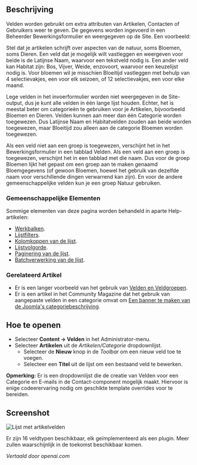 <!-- Filename: Help4.x:Component:_Fields  / Display title: Component: Velden -->

## Beschrijving

Velden worden gebruikt om extra attributen van Artikelen, Contacten of Gebruikers weer te geven. De gegevens worden ingevoerd in een Beheerder Bewerkingsformulier en weergegeven op de Site. Een voorbeeld:

Stel dat je artikelen schrijft over aspecten van de natuur, soms Bloemen, soms Dieren. Een veld dat je mogelijk wilt vastleggen en weergeven voor beide is de Latijnse Naam, waarvoor een tekstveld nodig is. Een ander veld kan Habitat zijn: Bos, Vijver, Weide, enzovoort, waarvoor een keuzelijst nodig is. Voor bloemen wil je misschien Bloeitijd vastleggen met behulp van 4 selectievakjes, een voor elk seizoen, of 12 selectievakjes, een voor elke maand.

Lege velden in het invoerformulier worden niet weergegeven in de Site-output, dus je kunt alle velden in één lange lijst houden. Echter, het is meestal beter om categorieën te gebruiken voor je Artikelen, bijvoorbeeld Bloemen en Dieren. Velden kunnen aan meer dan één Categorie worden toegewezen. Dus Latijnse Naam en Habitatvelden zouden aan beide worden toegewezen, maar Bloeitijd zou alleen aan de categorie Bloemen worden toegewezen.

Als een veld niet aan een groep is toegewezen, verschijnt het in het Bewerkingsformulier in een tabblad Velden. Als een veld aan een groep is toegewezen, verschijnt het in een tabblad met die naam. Dus voor de groep Bloemen lijkt het gepast om een groep aan te maken genaamd Bloemgegevens (of gewoon Bloemen, hoewel het gebruik van dezelfde naam voor verschillende dingen verwarrend kan zijn). En voor de andere gemeenschappelijke velden kun je een groep Natuur gebruiken.

### Gemeenschappelijke Elementen

Sommige elementen van deze pagina worden behandeld in aparte Help-artikelen:

* [Werkbalken](jdocmanual?article=help/common-elements/toolbars).
* [Lijstfilters](jdocmanual?article=help/common-elements/list-filters).
* [Kolomkoppen van de lijst](jdocmanual?article=help/common-elements/list-column-headers).
* [Lijstvolgorde](jdocmanual?article=help/common-elements/list-ordering).
* [Paginering van de lijst](jdocmanual?article=help/common-elements/list-pagination).
* [Batchverwerking van de lijst](jdocmanual?article=help/common-elements/list-batch-process).

### Gerelateerd Artikel

* Er is een langer voorbeeld van het gebruik van [Velden en Veldgroepen](jdocmanual?article=user/fields/fields-and-field-groups).
* Er is een artikel in het Community Magazine dat het gebruik van aangepaste velden in een categorie omvat om [Een banner te maken van de Joomla's categoriebeschrijving](https://magazine.joomla.org/all-issues/july-2024/create-a-banner-from-joomla-s-category-description).

## Hoe te openen

* Selecteer **Content → Velden** in het Administrator-menu.
* Selecteer **Artikelen** uit de *Artikelen/Categorie* dropdownlijst.
  * Selecteer de **Nieuw** knop in de *Toolbar* om een nieuw veld toe te voegen.
  * Selecteer een **Titel** uit de lijst om een bestaand veld te bewerken.

**Opmerking:** Er is een dropdownlijst die de creatie van Velden voor een
Categorie en E-mails in de Contact-component mogelijk maakt. Hiervoor is enige codeerervaring nodig om geschikte template overrides voor te bereiden.

## Screenshot

![Lijst met artikelvelden](../../../nl/images/fields/articles-fields-list.png)

Er zijn 16 veldtypen beschikbaar, elk geïmplementeerd als een plugin. Meer zullen waarschijnlijk in de toekomst beschikbaar komen.

*Vertaald door openai.com*

